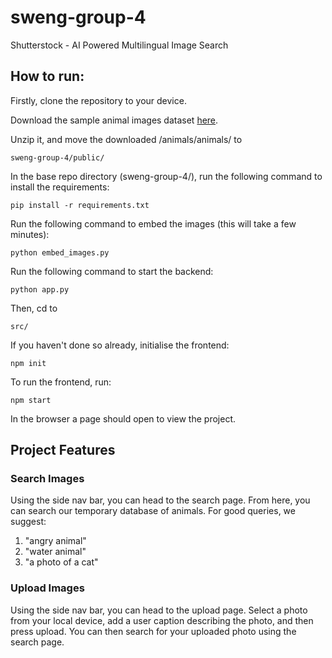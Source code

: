 # sweng-group-4
Shutterstock - AI Powered Multilingual Image Search

## How to run:

Firstly, clone the repository to your device.

Download the sample animal images dataset [here](https://www.kaggle.com/datasets/iamsouravbanerjee/animal-image-dataset-90-different-animals/download?datasetVersionNumber=5).

Unzip it, and move the downloaded /animals/animals/ to 

```
sweng-group-4/public/
```

In the base repo directory (sweng-group-4/), run the following command to install the requirements:

```
pip install -r requirements.txt
```

Run the following command to embed the images (this will take a few minutes):

```
python embed_images.py
```

Run the following command to start the backend:

```
python app.py
```

Then, cd to

```
src/
```

If you haven't done so already, initialise the frontend:

```
npm init
```

To run the frontend, run:

```
npm start
```

In the browser a page should open to view the project.

## Project Features

### Search Images

Using the side nav bar, you can head to the search page. From here, you can search our temporary database of animals. For good queries, we suggest:

1. "angry animal"
2. "water animal"
3. "a photo of a cat"

### Upload Images

Using the side nav bar, you can head to the upload page. Select a photo from your local device, add a user caption describing the photo, and then press upload. You can then search for your uploaded photo using the search page.

